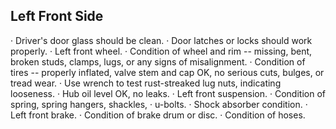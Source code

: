 ## Left Front Side
· Driver's door glass should be clean.
· Door latches or locks should work properly.
· Left front wheel.
· Condition of wheel and rim -- missing, bent, broken studs, clamps, lugs, or any signs of misalignment.
· Condition of tires -- properly inflated, valve stem and cap OK, no serious cuts, bulges, or tread wear.
· Use wrench to test rust-streaked lug nuts, indicating looseness.
· Hub oil level OK, no leaks.
· Left front suspension.
· Condition of spring, spring hangers, shackles,
· u-bolts.
· Shock absorber condition.
· Left front brake.
· Condition of brake drum or disc.
· Condition of hoses.
